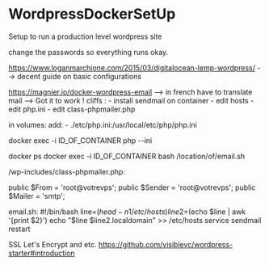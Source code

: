 # WordpressDockerSetUp
Setup to run a production level wordpress site 



change the passwords so everything runs okay. 



https://www.loganmarchione.com/2015/03/digitalocean-lemp-wordpress/
--> decent guide on basic configurations


https://magnier.io/docker-wordpress-email  --> in french have to translate
mail --> Got it to work ! cliffs : - install sendmail on container - edit hosts - edit php.ini - edit class-phpmailer.php

in volumes: add:  - ./etc/php.ini:/usr/local/etc/php/php.ini

docker exec -i ID_OF_CONTAINER php --ini


docker ps
docker exec -i ID_OF_CONTAINER bash /location/of/email.sh


 /wp-includes/class-phpmailer.php: 
 
public $From = 'root@votrevps';
public $Sender = 'root@votrevps';
public $Mailer = 'smtp';

email.sh: 
#!/bin/bash
line=$(head -n 1 /etc/hosts)
line2=$(echo $line | awk '{print $2}')
echo "$line $line2.localdomain" >> /etc/hosts
service sendmail restart

SSL Let's Encrypt and etc. 
https://github.com/visiblevc/wordpress-starter#introduction
